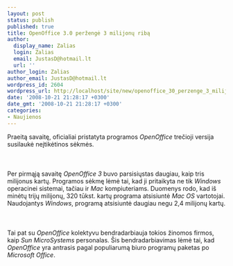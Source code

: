 ```yaml
---
layout: post
status: publish
published: true
title: OpenOffice 3.0 peržengė 3 milijonų ribą
author:
  display_name: Zalias
  login: Zalias
  email: JustasD@hotmail.lt
  url: ''
author_login: Zalias
author_email: JustasD@hotmail.lt
wordpress_id: 2604
wordpress_url: http://localhost/site/new/openoffice_30_perzenge_3_milijonu_riba/
date: '2008-10-21 21:28:17 +0300'
date_gmt: '2008-10-21 21:28:17 +0300'
categories:
- Naujienos
---
```

<p>Praeitą savaitę, oficialiai pristatyta programos <i>OpenOffice</i> trečioji versija susilaukė neįtikėtinos sėkmės.<br />
<br><br />
<br>Per pirmąją savaitę <i>OpenOffice 3</i> buvo parsisiųstas daugiau, kaip tris milijonus kartų. Programos sėkmę lėmė tai, kad ji pritaikyta ne tik <i>Windows</i> operacinei sistemai, tačiau ir <i>Mac</i> kompiuteriams. Duomenys rodo, kad iš minėtų trijų milijonų,  320 tūkst. kartų programa atsisiuntė <i>Mac OS</i> vartotojai. Naudojantys <i>Windows</i>, programą atsisiuntė daugiau negu 2,4 milijonų kartų.<br />
<br><br />
<br>Tai pat su <i>OpenOffice</i> kolektyvu bendradarbiauja tokios žinomos firmos, kaip <i>Sun MicroSystems</i> personalas. Šis bendradarbiavimas lėmė tai, kad <i>OpenOffice</i> yra antrasis pagal populiarumą biuro programų paketas po <i>Microsoft Office</i>.<br />
<br><br />
<br><br />
<br></p>
